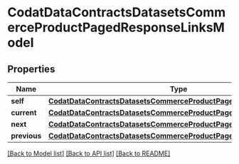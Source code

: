 # CodatDataContractsDatasetsCommerceProductPagedResponseLinksModel


## Properties
Name | Type | Description | Notes
------------ | ------------- | ------------- | -------------
**self** | [**CodatDataContractsDatasetsCommerceProductPagedResponseHrefModel**](CodatDataContractsDatasetsCommerceProductPagedResponseHrefModel.md) |  | [optional] 
**current** | [**CodatDataContractsDatasetsCommerceProductPagedResponseHrefModel**](CodatDataContractsDatasetsCommerceProductPagedResponseHrefModel.md) |  | [optional] 
**next** | [**CodatDataContractsDatasetsCommerceProductPagedResponseHrefModel**](CodatDataContractsDatasetsCommerceProductPagedResponseHrefModel.md) |  | [optional] 
**previous** | [**CodatDataContractsDatasetsCommerceProductPagedResponseHrefModel**](CodatDataContractsDatasetsCommerceProductPagedResponseHrefModel.md) |  | [optional] 

[[Back to Model list]](../README.md#documentation-for-models) [[Back to API list]](../README.md#documentation-for-api-endpoints) [[Back to README]](../README.md)


